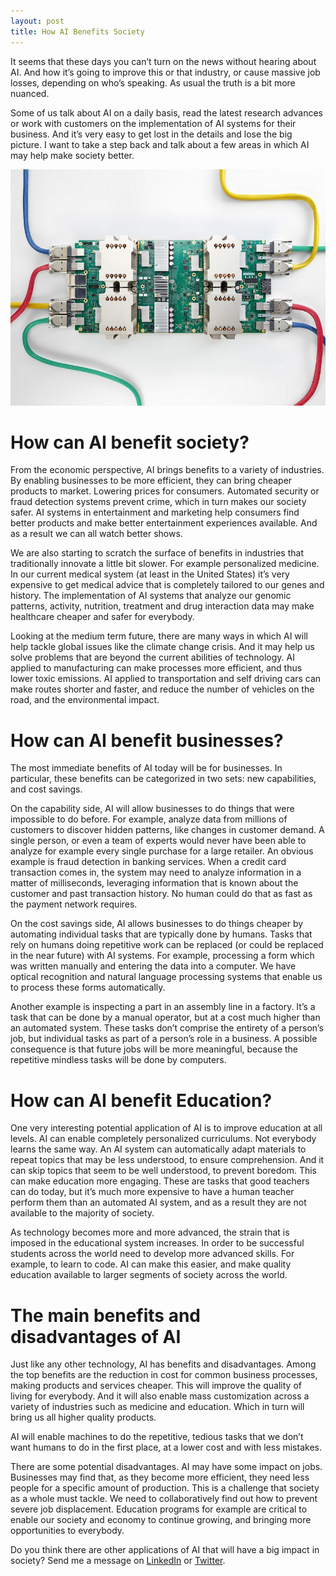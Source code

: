 ```yaml
---
layout: post
title: How AI Benefits Society
---
```


It seems that these days you can’t turn on the news without hearing about AI. And how it’s going to improve this or that industry, or cause massive job losses, depending on who’s speaking. As usual the truth is a bit more nuanced.

Some of us talk about AI on a daily basis, read the latest research advances or work with customers on the implementation of AI systems for their business. And it’s very easy to get lost in the details and lose the big picture. I want to take a step back and talk about a few areas in which AI may help make society better.

![TPUs](/images/tpus.jpg)

# How can AI benefit society?

From the economic perspective, AI brings benefits to a variety of industries. By enabling businesses to be more efficient, they can bring cheaper products to market. Lowering prices for consumers. Automated security or fraud detection systems prevent crime, which in turn makes our society safer. AI systems in entertainment and marketing help consumers find better products and make better entertainment experiences available. And as a result we can all watch better shows.

We are also starting to scratch the surface of benefits in industries that traditionally innovate a little bit slower. For example personalized medicine. In our current medical system (at least in the United States) it’s very expensive to get medical advice that is completely tailored to our genes and history. The implementation of AI systems that analyze our genomic patterns, activity, nutrition, treatment and drug interaction data may make healthcare cheaper and safer for everybody. 

Looking at the medium term future, there are many ways in which AI will help tackle global issues like the climate change crisis. And it may help us solve problems that are beyond the current abilities of technology. AI applied to manufacturing can make processes more efficient, and thus lower toxic emissions. AI applied to transportation and self driving cars can make routes shorter and faster, and reduce the number of vehicles on the road, and the environmental impact.

# How can AI benefit businesses?

The most immediate benefits of AI today will be for businesses. In particular, these benefits can be categorized in two sets: new capabilities, and cost savings.

On the capability side, AI will allow businesses to do things that were impossible to do before. For example, analyze data from millions of customers to discover hidden patterns, like changes in customer demand. A single person, or even a team of experts would never have been able to analyze for example every single purchase for a large retailer. An obvious example is fraud detection in banking services. When a credit card transaction comes in, the system may need to analyze information in a matter of milliseconds, leveraging information that is known about the customer and past transaction history. No human could do that as fast as the payment network requires.

On the cost savings side, AI allows businesses to do things cheaper by automating individual tasks that are typically done by humans. Tasks that rely on humans doing repetitive work can be replaced (or could be replaced in the near future) with AI systems. For example, processing a form which was written manually and entering the data into a computer. We have optical recognition and natural language processing systems that enable us to process these forms automatically.

Another example is inspecting a part in an assembly line in a factory. It’s a task that can be done by a manual operator, but at a cost much higher than an automated system. These tasks don’t comprise the entirety of a person’s job, but individual tasks as part of a person’s role in a business. A possible consequence is that future jobs will be more meaningful, because the repetitive mindless tasks will be done by computers.

# How can AI benefit Education?

One very interesting potential application of AI is to improve education at all levels. AI can enable completely personalized curriculums. Not everybody learns the same way. An AI system can automatically adapt materials to repeat topics that may be less understood, to ensure comprehension. And it can skip topics that seem to be well understood, to prevent boredom. This can make education more engaging. These are tasks that good teachers can do today, but it’s much more expensive to have a human teacher perform them than an automated AI system, and as a result they are not available to the majority of society.

As technology becomes more and more advanced, the strain that is imposed in the educational system increases. In order to be successful students across the world need to develop more advanced skills. For example, to learn to code. AI can make this easier, and make quality education available to larger segments of society across the world.

# The main benefits and disadvantages of AI

Just like any other technology, AI has benefits and disadvantages. Among the top benefits are the reduction in cost for common business processes, making products and services cheaper. This will improve the quality of living for everybody. And it will also enable mass customization across a variety of industries such as medicine and education. Which in turn will bring us all higher quality products.

AI will enable machines to do the repetitive, tedious tasks that we don’t want humans to do in the first place, at a lower cost and with less mistakes.

There are some potential disadvantages. AI may have some impact on jobs. Businesses may find that, as they become more efficient, they need less people for a specific amount of production. This is a challenge that society as a whole must tackle. We need to collaboratively find out how to prevent severe job displacement. Education programs for example are critical to enable our society and economy to continue growing, and bringing more opportunities to everybody.

Do you think there are other applications of AI that will have a big impact in society? Send me a message on [LinkedIn](https://www.linkedin.com/in/jtordable/) or [Twitter](https://twitter.com/tordable).
